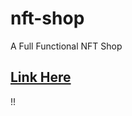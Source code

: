 # nft-shop
A Full Functional NFT Shop 
<br>
<h2><a target="_blank" href="https://nft-shop-seven.vercel.app/"> Link Here </a></h2> !!
